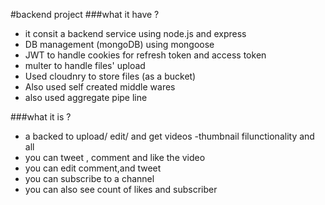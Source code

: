 #backend project 
###what it have ?
- it consit a backend service using node.js and express
- DB management (mongoDB) using mongoose
- JWT to handle cookies for refresh token and access token
- multer to handle files' upload
- Used cloudnry to store files (as a bucket)
- Also used self created middle wares
- also used aggregate pipe line 

###what it is ?
- a backed to upload/ edit/ and get videos
-thumbnail filunctionality and all
- you can tweet , comment and like the video 
- you can edit comment,and tweet
- you can subscribe to a channel 
- you can also see count of likes and subscriber